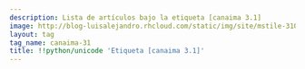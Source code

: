 ```yaml
---
description: Lista de artículos bajo la etiqueta [canaima 3.1]
image: http://blog-luisalejandro.rhcloud.com/static/img/site/mstile-310x310.png
layout: tag
tag_name: canaima-31
title: !!python/unicode 'Etiqueta [canaima 3.1]'
---
```

